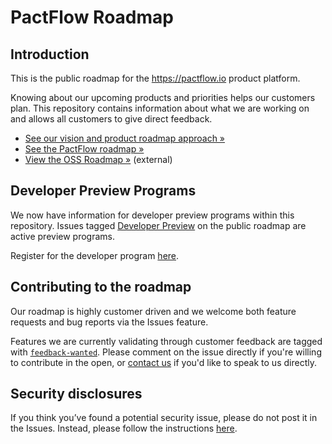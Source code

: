 # PactFlow Roadmap

## Introduction

This is the public roadmap for the https://pactflow.io product platform.

Knowing about our upcoming products and priorities helps our customers plan. This repository contains information about what we are working on and allows all customers to give direct feedback.

- [See our vision and product roadmap approach »](https://github.com/pactflow/roadmap/discussions/67)
- [See the PactFlow roadmap »](https://github.com/orgs/pactflow/projects/3)
- [View the OSS Roadmap »](https://pact.canny.io/) (external)

## Developer Preview Programs

We now have information for developer preview programs within this repository. Issues tagged [Developer Preview](https://github.com/pactflow/roadmap/labels/developer%20preview) on the public roadmap are active preview programs.

Register for the developer program [here](https://share.hsforms.com/12oVeZaxxQUCvXKeXGgMreg49tri).

## Contributing to the roadmap

Our roadmap is highly customer driven and we welcome both feature requests and bug reports via the Issues feature.

Features we are currently validating through customer feedback are tagged with [`feedback-wanted`](https://github.com/pactflow/roadmap/issues?q=is%3Aissue+is%3Aopen+label%3Afeedback-wanted). Please comment on the issue directly if you're willing to contribute in the open, or [contact us](https://pactflow.io) if you'd like to speak to us directly.

## Security disclosures

If you think you’ve found a potential security issue, please do not post it in the Issues. Instead, please follow the instructions [here](https://pactflow.io/security).
